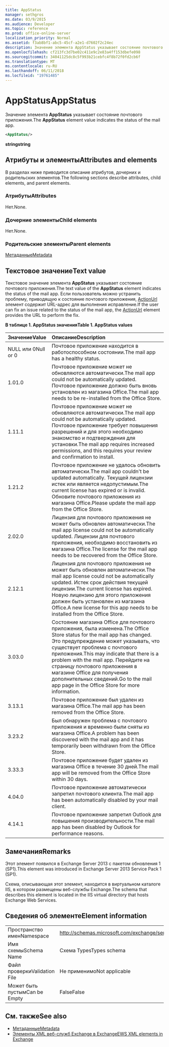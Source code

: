 ```yaml
---
title: AppStatus
manager: sethgros
ms.date: 03/9/2015
ms.audience: Developer
ms.topic: reference
ms.prod: office-online-server
localization_priority: Normal
ms.assetid: f3ab8bf1-abc5-45cf-a2e1-d7602f2c24ec
description: Значение элемента AppStatus указывает состояние почтового приложения.
ms.openlocfilehash: cf213fc3d7be02c411e9c2e83a4ff153dbefe098
ms.sourcegitcommit: 34041125dc8c5f993b21cebfc4f8b72f0fd2cb6f
ms.translationtype: MT
ms.contentlocale: ru-RU
ms.lasthandoff: 06/11/2018
ms.locfileid: "19761485"
---
```

# <a name="appstatus"></a><span data-ttu-id="3b793-103">AppStatus</span><span class="sxs-lookup"><span data-stu-id="3b793-103">AppStatus</span></span>

<span data-ttu-id="3b793-104">Значение элемента **AppStatus** указывает состояние почтового приложения.</span><span class="sxs-lookup"><span data-stu-id="3b793-104">The **AppStatus** element value indicates the status of the mail app.</span></span> 
  
```XML
<AppStatus/>
```

 <span data-ttu-id="3b793-105">**string**</span><span class="sxs-lookup"><span data-stu-id="3b793-105">**string**</span></span>
## <a name="attributes-and-elements"></a><span data-ttu-id="3b793-106">Атрибуты и элементы</span><span class="sxs-lookup"><span data-stu-id="3b793-106">Attributes and elements</span></span>

<span data-ttu-id="3b793-107">В разделах ниже приводится описание атрибутов, дочерних и родительских элементов.</span><span class="sxs-lookup"><span data-stu-id="3b793-107">The following sections describe attributes, child elements, and parent elements.</span></span>
  
### <a name="attributes"></a><span data-ttu-id="3b793-108">Атрибуты</span><span class="sxs-lookup"><span data-stu-id="3b793-108">Attributes</span></span>

<span data-ttu-id="3b793-109">Нет.</span><span class="sxs-lookup"><span data-stu-id="3b793-109">None.</span></span>
  
### <a name="child-elements"></a><span data-ttu-id="3b793-110">Дочерние элементы</span><span class="sxs-lookup"><span data-stu-id="3b793-110">Child elements</span></span>

<span data-ttu-id="3b793-111">Нет.</span><span class="sxs-lookup"><span data-stu-id="3b793-111">None.</span></span>
  
### <a name="parent-elements"></a><span data-ttu-id="3b793-112">Родительские элементы</span><span class="sxs-lookup"><span data-stu-id="3b793-112">Parent elements</span></span>

[<span data-ttu-id="3b793-113">Метаданные</span><span class="sxs-lookup"><span data-stu-id="3b793-113">Metadata</span></span>](metadata-ex15websvcsotherref.md)
  
## <a name="text-value"></a><span data-ttu-id="3b793-114">Текстовое значение</span><span class="sxs-lookup"><span data-stu-id="3b793-114">Text value</span></span>

<span data-ttu-id="3b793-115">Текстовое значение элемента **AppStatus** указывает состояние почтового приложения.</span><span class="sxs-lookup"><span data-stu-id="3b793-115">The text value of the **AppStatus** element indicates the status of the mail app.</span></span> <span data-ttu-id="3b793-116">Если пользователь можно устранить проблему, приводящую к состояние почтового приложения, [ActionUrl](actionurl.md) элемент содержит URL-адрес для выполнения исправление.</span><span class="sxs-lookup"><span data-stu-id="3b793-116">If the user can fix an issue related to the status of the mail app, the [ActionUrl](actionurl.md) element provides the URL to perform the fix.</span></span> 
  
<span data-ttu-id="3b793-117">**В таблице 1. AppStatus значения**</span><span class="sxs-lookup"><span data-stu-id="3b793-117">**Table 1. AppStatus values**</span></span>

|<span data-ttu-id="3b793-118">**Значение**</span><span class="sxs-lookup"><span data-stu-id="3b793-118">**Value**</span></span>|<span data-ttu-id="3b793-119">**Описание**</span><span class="sxs-lookup"><span data-stu-id="3b793-119">**Description**</span></span>|
|:-----|:-----|
|<span data-ttu-id="3b793-120">NULL или 0</span><span class="sxs-lookup"><span data-stu-id="3b793-120">Null or 0</span></span>  <br/> |<span data-ttu-id="3b793-121">Почтовое приложение находится в работоспособном состоянии.</span><span class="sxs-lookup"><span data-stu-id="3b793-121">The mail app has a healthy status.</span></span>  <br/> |
|<span data-ttu-id="3b793-122">1.0</span><span class="sxs-lookup"><span data-stu-id="3b793-122">1.0</span></span>  <br/> |<span data-ttu-id="3b793-123">Почтовое приложение может не обновляются автоматически.</span><span class="sxs-lookup"><span data-stu-id="3b793-123">The mail app could not be automatically updated.</span></span> <span data-ttu-id="3b793-124">Почтовое приложение должно быть вновь установлен из магазина Office.</span><span class="sxs-lookup"><span data-stu-id="3b793-124">The mail app needs to be re-installed from the Office Store.</span></span>  <br/> |
|<span data-ttu-id="3b793-125">1.1</span><span class="sxs-lookup"><span data-stu-id="3b793-125">1.1</span></span>  <br/> |<span data-ttu-id="3b793-126">Почтовое приложение может не обновляются автоматически.</span><span class="sxs-lookup"><span data-stu-id="3b793-126">The mail app could not be automatically updated.</span></span> <span data-ttu-id="3b793-127">Почтовое приложение требует повышения разрешений и для этого необходимо знакомство и подтверждения для установки.</span><span class="sxs-lookup"><span data-stu-id="3b793-127">The mail app requires increased permissions, and this requires your review and confirmation to install.</span></span>  <br/> |
|<span data-ttu-id="3b793-128">1.2</span><span class="sxs-lookup"><span data-stu-id="3b793-128">1.2</span></span>  <br/> |<span data-ttu-id="3b793-129">Почтовое приложение не удалось обновить автоматически.</span><span class="sxs-lookup"><span data-stu-id="3b793-129">The mail app couldn't be updated automatically.</span></span> <span data-ttu-id="3b793-130">Текущей лицензии истек или является недопустимым.</span><span class="sxs-lookup"><span data-stu-id="3b793-130">The current license has expired or is invalid.</span></span> <span data-ttu-id="3b793-131">Обновите почтового приложения из магазина Office.</span><span class="sxs-lookup"><span data-stu-id="3b793-131">Please update the mail app from the Office Store.</span></span>  <br/> |
|<span data-ttu-id="3b793-132">2.0</span><span class="sxs-lookup"><span data-stu-id="3b793-132">2.0</span></span>  <br/> |<span data-ttu-id="3b793-133">Лицензия для почтового приложения не может быть обновлен автоматически.</span><span class="sxs-lookup"><span data-stu-id="3b793-133">The mail app license could not be automatically updated.</span></span> <span data-ttu-id="3b793-134">Лицензии для почтового приложения, необходимо восстановить из магазина Office.</span><span class="sxs-lookup"><span data-stu-id="3b793-134">The license for the mail app needs to be recovered from the Office Store.</span></span>  <br/> |
|<span data-ttu-id="3b793-135">2.1</span><span class="sxs-lookup"><span data-stu-id="3b793-135">2.1</span></span>  <br/> |<span data-ttu-id="3b793-136">Лицензия для почтового приложения не может быть обновлен автоматически.</span><span class="sxs-lookup"><span data-stu-id="3b793-136">The mail app license could not be automatically updated.</span></span> <span data-ttu-id="3b793-137">Истек срок действия текущей лицензии.</span><span class="sxs-lookup"><span data-stu-id="3b793-137">The current license has expired.</span></span> <span data-ttu-id="3b793-138">Новую лицензию для этого приложения должен быть установлен из магазина Office.</span><span class="sxs-lookup"><span data-stu-id="3b793-138">A new license for this app needs to be installed from the Office Store.</span></span>  <br/> |
|<span data-ttu-id="3b793-139">3.0</span><span class="sxs-lookup"><span data-stu-id="3b793-139">3.0</span></span>  <br/> |<span data-ttu-id="3b793-140">Состояние магазина Office для почтового приложения, была изменена.</span><span class="sxs-lookup"><span data-stu-id="3b793-140">The Office Store status for the mail app has changed.</span></span> <span data-ttu-id="3b793-141">Это предупреждение может указывать, что существует проблема с почтового приложения.</span><span class="sxs-lookup"><span data-stu-id="3b793-141">This may indicate that there is a problem with the mail app.</span></span> <span data-ttu-id="3b793-142">Перейдите на страницу почтового приложения в магазине Office для получения дополнительных сведений.</span><span class="sxs-lookup"><span data-stu-id="3b793-142">Go to the mail app page in the Office Store for more information.</span></span>  <br/> |
|<span data-ttu-id="3b793-143">3.1</span><span class="sxs-lookup"><span data-stu-id="3b793-143">3.1</span></span>  <br/> |<span data-ttu-id="3b793-144">Почтовое приложение был удален из магазина Office.</span><span class="sxs-lookup"><span data-stu-id="3b793-144">The mail app has been removed from the Office Store.</span></span>  <br/> |
|<span data-ttu-id="3b793-145">3.2</span><span class="sxs-lookup"><span data-stu-id="3b793-145">3.2</span></span>  <br/> |<span data-ttu-id="3b793-146">Был обнаружен проблема с почтового приложения и временно были сняты из магазина Office.</span><span class="sxs-lookup"><span data-stu-id="3b793-146">A problem has been discovered with the mail app and it has temporarily been withdrawn from the Office Store.</span></span>  <br/> |
|<span data-ttu-id="3b793-147">3.3</span><span class="sxs-lookup"><span data-stu-id="3b793-147">3.3</span></span>  <br/> |<span data-ttu-id="3b793-148">Почтовое приложение будет удален из магазина Office в течение 30 дней.</span><span class="sxs-lookup"><span data-stu-id="3b793-148">The mail app will be removed from the Office Store within 30 days.</span></span>  <br/> |
|<span data-ttu-id="3b793-149">4.0</span><span class="sxs-lookup"><span data-stu-id="3b793-149">4.0</span></span>  <br/> |<span data-ttu-id="3b793-150">Почтовое приложение автоматически запретил почтового клиента.</span><span class="sxs-lookup"><span data-stu-id="3b793-150">The mail app has been automatically disabled by your mail client.</span></span>  <br/> |
|<span data-ttu-id="3b793-151">4.1</span><span class="sxs-lookup"><span data-stu-id="3b793-151">4.1</span></span>  <br/> |<span data-ttu-id="3b793-152">Почтовое приложение запретил Outlook для повышения производительности.</span><span class="sxs-lookup"><span data-stu-id="3b793-152">The mail app has been disabled by Outlook for performance reasons.</span></span>  <br/> |
   
## <a name="remarks"></a><span data-ttu-id="3b793-153">Замечания</span><span class="sxs-lookup"><span data-stu-id="3b793-153">Remarks</span></span>

<span data-ttu-id="3b793-154">Этот элемент появился в Exchange Server 2013 с пакетом обновления 1 (SP1).</span><span class="sxs-lookup"><span data-stu-id="3b793-154">This element was introduced in Exchange Server 2013 Service Pack 1 (SP1).</span></span>
  
<span data-ttu-id="3b793-155">Схема, описывающая этот элемент, находится в виртуальном каталоге IIS, в котором размещены веб-службы Exchange.</span><span class="sxs-lookup"><span data-stu-id="3b793-155">The schema that describes this element is located in the IIS virtual directory that hosts Exchange Web Services.</span></span>
  
## <a name="element-information"></a><span data-ttu-id="3b793-156">Сведения об элементе</span><span class="sxs-lookup"><span data-stu-id="3b793-156">Element information</span></span>

|||
|:-----|:-----|
|<span data-ttu-id="3b793-157">Пространство имен</span><span class="sxs-lookup"><span data-stu-id="3b793-157">Namespace</span></span>  <br/> | http://schemas.microsoft.com/exchange/services/2006/types  <br/> |
|<span data-ttu-id="3b793-158">Имя схемы</span><span class="sxs-lookup"><span data-stu-id="3b793-158">Schema Name</span></span>  <br/> |<span data-ttu-id="3b793-159">Схема Types</span><span class="sxs-lookup"><span data-stu-id="3b793-159">Types schema</span></span>  <br/> |
|<span data-ttu-id="3b793-160">Файл проверки</span><span class="sxs-lookup"><span data-stu-id="3b793-160">Validation File</span></span>  <br/> |<span data-ttu-id="3b793-161">Не применимо</span><span class="sxs-lookup"><span data-stu-id="3b793-161">Not applicable</span></span>  <br/> |
|<span data-ttu-id="3b793-162">Может быть пустым</span><span class="sxs-lookup"><span data-stu-id="3b793-162">Can be Empty</span></span>  <br/> |<span data-ttu-id="3b793-163">False</span><span class="sxs-lookup"><span data-stu-id="3b793-163">False</span></span>  <br/> |
   
## <a name="see-also"></a><span data-ttu-id="3b793-164">См. также</span><span class="sxs-lookup"><span data-stu-id="3b793-164">See also</span></span>

- [<span data-ttu-id="3b793-165">Метаданные</span><span class="sxs-lookup"><span data-stu-id="3b793-165">Metadata</span></span>](metadata-ex15websvcsotherref.md)
- [<span data-ttu-id="3b793-166">Элементы XML веб-служб Exchange в Exchange</span><span class="sxs-lookup"><span data-stu-id="3b793-166">EWS XML elements in Exchange</span></span>](ews-xml-elements-in-exchange.md)

